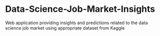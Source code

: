 # Data-Science-Job-Market-Insights
Web application providing insights and predictions related to the data science job market using appropriate dataset from Kaggle
